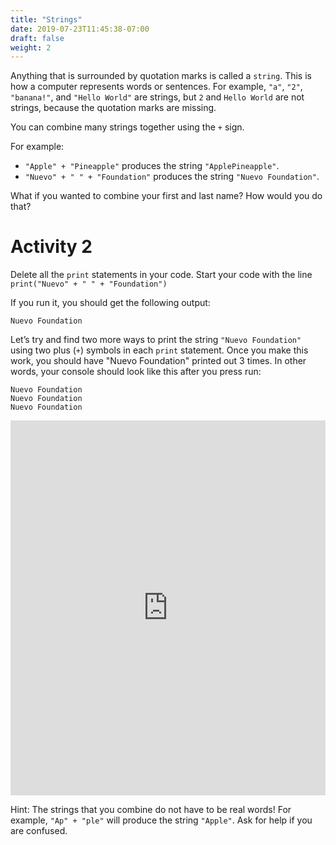 ```yaml
---
title: "Strings"
date: 2019-07-23T11:45:38-07:00
draft: false
weight: 2
---
```


Anything that is surrounded by quotation marks is called a `string`. This is how a computer represents words or sentences. For example, `"a"`, `"2"`, `"banana!"`, and `"Hello World"` are strings, but `2` and `Hello World` are not strings, because the quotation marks are missing.

You can combine many strings together using the `+` sign.

For example:

- `"Apple" + "Pineapple"` produces the string `"ApplePineapple"`.
- `"Nuevo" + " " + "Foundation"` produces the string `"Nuevo Foundation"`.

What if you wanted to combine your first and last name? How would you do that?

# Activity 2

Delete all the `print` statements in your code. Start your code with the line `print("Nuevo" + " " + "Foundation")`

If you run it, you should get the following output:

    Nuevo Foundation

Let’s try and find two more ways to print the string `"Nuevo Foundation"` using two plus (`+`) symbols in each `print` statement. Once you make this work, you should have "Nuevo Foundation" printed out 3 times. In other words, your console should look like this after you press run:

    Nuevo Foundation
    Nuevo Foundation
    Nuevo Foundation

<iframe height="600px" width="100%" 
 src="https://repl.it/@nuevofoundation/python-blank?lite=true" scrolling="no" frameborder="no" allowtransparency="true" allowfullscreen="true" sandbox="allow-forms allow-pointer-lock allow-popups allow-same-origin allow-scripts allow-modals"></iframe>


Hint: The strings that you combine do not have to be real words! For example, `"Ap" + "ple"` will produce the string `"Apple"`. Ask for help if you are confused.